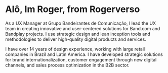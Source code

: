 
# Alô, Im Roger, from Rogerverso
As a UX Manager at Grupo Bandeirantes de Comunicação, I lead the UX team in creating innovative and user-centered solutions for Band.com and Bandplay projects. I use strategic design and lean inception tools and methodologies to deliver high-quality digital products and services.

I have over 14 years of design experience, working with large retail companies in Brazil and Latin America. I have developed strategic solutions for brand internationalization, customer engagement through new digital channels, and sales process optimization in the B2B sector.
